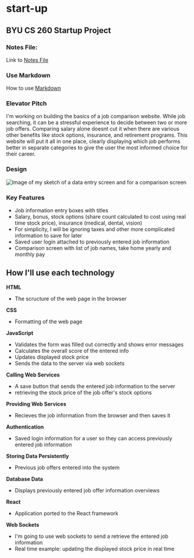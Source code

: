 # start-up
## BYU CS 260 Startup Project

### Notes File:
Link to [Notes File](https://github.com/tyguyreeses/start-up/blob/e61dfe6a541e9408420c8a6f8063d51671e49c7b/notes.md)

### Use Markdown
How to use [Markdown](https://docs.github.com/en/get-started/writing-on-github/getting-started-with-writing-and-formatting-on-github/basic-writing-and-formatting-syntax)

### Elevator Pitch

I'm working on building the basics of a job comparison website. While job searching, it can be a stressful experience to decide between two or more job offers. Comparing salary alone doesnt cut it when there are various other benefits like stock options, insurance, and retirement programs. This website will put it all in one place, clearly displaying which job performs better in separate categories to give the user the most informed choice for their career.

### Design
![Image of my sketch of a data entry screen and for a comparison screen](/startup-design.jpg)

### Key Features
- Job information entry boxes with titles
- Salary, bonus, stock options (share count calculated to cost using real time stock price), insurance (medical, dental, vision)
- For simplicity, I will be ignoring taxes and other more complicated information to save for later
- Saved user login attached to previously entered job information
- Comparison screen with list of job names, take home yearly and monthly pay


## How I'll use each technology
**HTML**
- The scructure of the web page in the browser

**CSS**
- Formatting of the web page

**JavaScript**
- Validates the form was filled out correctly and shows error messages
- Calculates the overall score of the entered info
- Updates displayed stock price
- Sends the data to the server via web sockets

**Calling Web Services**
- A save button that sends the entered job information to the server
- retrieving the stock price of the job offer's stock options

**Providing Web Services**
- Recieves the job information from the browser and then saves it

**Authentication**
- Saved login information for a user so they can access previously entered job information

**Storing Data Persistently**
- Previous job offers entered into the system

**Database Data**
- Displays previously entered job offer information overviews

**React**
- Application ported to the React framework

**Web Sockets**
- I'm going to use web sockets to send a retrieve the entered job information
- Real time example: updating the displayed stock price in real time